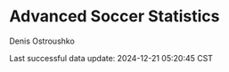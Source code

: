 # Advanced Soccer Statistics
Denis Ostroushko

<!-- gfm -->

Last successful data update: 2024-12-21 05:20:45 CST
